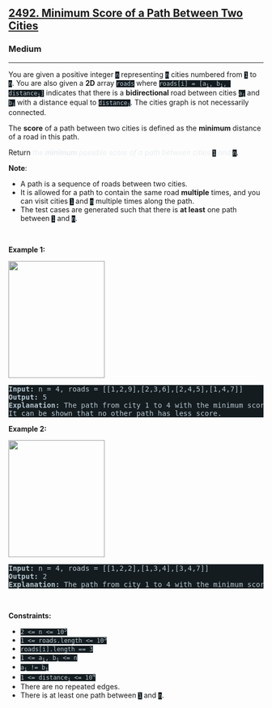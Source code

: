 <h2><a href="https://leetcode.com/problems/minimum-score-of-a-path-between-two-cities/">2492. Minimum Score of a Path Between Two Cities</a></h2><h3>Medium</h3><hr><div><p>You are given a positive integer <code style="background-color: rgb(20, 28, 32) !important; color: rgb(183, 198, 205) !important;">n</code> representing <code style="background-color: rgb(20, 28, 32) !important; color: rgb(183, 198, 205) !important;">n</code> cities numbered from <code style="background-color: rgb(20, 28, 32) !important; color: rgb(183, 198, 205) !important;">1</code> to <code style="background-color: rgb(20, 28, 32) !important; color: rgb(183, 198, 205) !important;">n</code>. You are also given a <strong>2D</strong> array <code style="background-color: rgb(20, 28, 32) !important; color: rgb(183, 198, 205) !important;">roads</code> where <code style="background-color: rgb(20, 28, 32) !important; color: rgb(183, 198, 205) !important;">roads[i] = [a<sub>i</sub>, b<sub>i</sub>, distance<sub>i</sub>]</code> indicates that there is a <strong>bidirectional </strong>road between cities <code style="background-color: rgb(20, 28, 32) !important; color: rgb(183, 198, 205) !important;">a<sub>i</sub></code> and <code style="background-color: rgb(20, 28, 32) !important; color: rgb(183, 198, 205) !important;">b<sub>i</sub></code> with a distance equal to <code style="background-color: rgb(20, 28, 32) !important; color: rgb(183, 198, 205) !important;">distance<sub>i</sub></code>. The cities graph is not necessarily connected.</p>

<p>The <strong>score</strong> of a path between two cities is defined as the <strong>minimum </strong>distance of a road in this path.</p>

<p>Return <em style="color: rgb(234, 238, 241) !important;">the <strong>minimum </strong>possible score of a path between cities </em><code style="background-color: rgb(20, 28, 32) !important; color: rgb(183, 198, 205) !important;">1</code><em style="color: rgb(234, 238, 241) !important;"> and </em><code style="background-color: rgb(20, 28, 32) !important; color: rgb(183, 198, 205) !important;">n</code>.</p>

<p><strong>Note</strong>:</p>

<ul>
	<li>A path is a sequence of roads between two cities.</li>
	<li>It is allowed for a path to contain the same road <strong>multiple</strong> times, and you can visit cities <code style="background-color: rgb(20, 28, 32) !important; color: rgb(183, 198, 205) !important;">1</code> and <code style="background-color: rgb(20, 28, 32) !important; color: rgb(183, 198, 205) !important;">n</code> multiple times along the path.</li>
	<li>The test cases are generated such that there is <strong>at least</strong> one path between <code style="background-color: rgb(20, 28, 32) !important; color: rgb(183, 198, 205) !important;">1</code> and <code style="background-color: rgb(20, 28, 32) !important; color: rgb(183, 198, 205) !important;">n</code>.</li>
</ul>

<p>&nbsp;</p>
<p><strong class="example">Example 1:</strong></p>
<img alt="" src="https://assets.leetcode.com/uploads/2022/10/12/graph11.png" style="width: 190px; height: 231px; filter: saturate(0.9) brightness(0.8);">
<pre style="background-color: rgb(20, 28, 32) !important; color: rgb(182, 198, 206) !important;"><strong>Input:</strong> n = 4, roads = [[1,2,9],[2,3,6],[2,4,5],[1,4,7]]
<strong>Output:</strong> 5
<strong>Explanation:</strong> The path from city 1 to 4 with the minimum score is: 1 -&gt; 2 -&gt; 4. The score of this path is min(9,5) = 5.
It can be shown that no other path has less score.
</pre>

<p><strong class="example">Example 2:</strong></p>
<img alt="" src="https://assets.leetcode.com/uploads/2022/10/12/graph22.png" style="width: 190px; height: 231px; filter: saturate(0.9) brightness(0.8);">
<pre style="background-color: rgb(20, 28, 32) !important; color: rgb(182, 198, 206) !important;"><strong>Input:</strong> n = 4, roads = [[1,2,2],[1,3,4],[3,4,7]]
<strong>Output:</strong> 2
<strong>Explanation:</strong> The path from city 1 to 4 with the minimum score is: 1 -&gt; 2 -&gt; 1 -&gt; 3 -&gt; 4. The score of this path is min(2,2,4,7) = 2.
</pre>

<p>&nbsp;</p>
<p><strong>Constraints:</strong></p>

<ul>
	<li><code style="background-color: rgb(20, 28, 32) !important; color: rgb(183, 198, 205) !important;">2 &lt;= n &lt;= 10<sup>5</sup></code></li>
	<li><code style="background-color: rgb(20, 28, 32) !important; color: rgb(183, 198, 205) !important;">1 &lt;= roads.length &lt;= 10<sup>5</sup></code></li>
	<li><code style="background-color: rgb(20, 28, 32) !important; color: rgb(183, 198, 205) !important;">roads[i].length == 3</code></li>
	<li><code style="background-color: rgb(20, 28, 32) !important; color: rgb(183, 198, 205) !important;">1 &lt;= a<sub>i</sub>, b<sub>i</sub> &lt;= n</code></li>
	<li><code style="background-color: rgb(20, 28, 32) !important; color: rgb(183, 198, 205) !important;">a<sub>i</sub> != b<sub>i</sub></code></li>
	<li><code style="background-color: rgb(20, 28, 32) !important; color: rgb(183, 198, 205) !important;">1 &lt;= distance<sub>i</sub> &lt;= 10<sup>4</sup></code></li>
	<li>There are no repeated edges.</li>
	<li>There is at least one path between <code style="background-color: rgb(20, 28, 32) !important; color: rgb(183, 198, 205) !important;">1</code> and <code style="background-color: rgb(20, 28, 32) !important; color: rgb(183, 198, 205) !important;">n</code>.</li>
</ul>
</div>